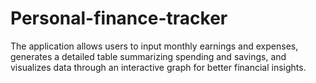 # Personal-finance-tracker
The application allows users to input monthly earnings and expenses, generates a detailed table summarizing spending and savings, and visualizes data through an interactive graph for better financial insights.
